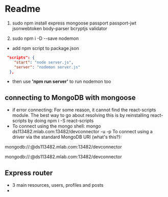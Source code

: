 # Readme

1. sudo npm install express mongoose passport passport-jwt jsonwebtoken body-parser bcryptjs validator

2. sudo npm i -D --save nodemon

* add npm script to package.json

```json
 "scripts": {
    "start": "node server.js",
    "server": "nodemon server.js"
  },
  ```
* then use __'npm run server'__ to run nodemon too

## connecting to MongoDB with mongoose

* if error connecting: For some reason, it cannot find the react-scripts module. The best way to go about resolving this is by reinstalling react-scripts by doing npm i -S react-scripts
* To connect using the mongo shell:
mongo ds113482.mlab.com:13482/devconnector -u <dbuser> -p <dbpassword>
To connect using a driver via the standard MongoDB URI (what's this?):

mongodb://<dbuser>:<dbpassword>@ds113482.mlab.com:13482/devconnector

mongodb://<mot>:<a99Qr6>@ds113482.mlab.com:13482/devconnector

## Express router

* 3 main resources, users, profiles and posts
* 